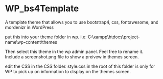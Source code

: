 # WP_bs4Template
A template theme that allows you to use bootstrap4, css, fontawesome, and mordenizr in WordPress


put this into your theme folder in wp. i.e:
C:\xampp\htdocs\project-name\wp-content\themes

Then select this theme in the wp admin panel.  Feel free to rename it.
Include a screenshot.png file to show a preivew in themes screen.

edit the CSS in the CSS folder.  style.css in the root of this folder is only for WP to pick up on information to display on the themes screen.
